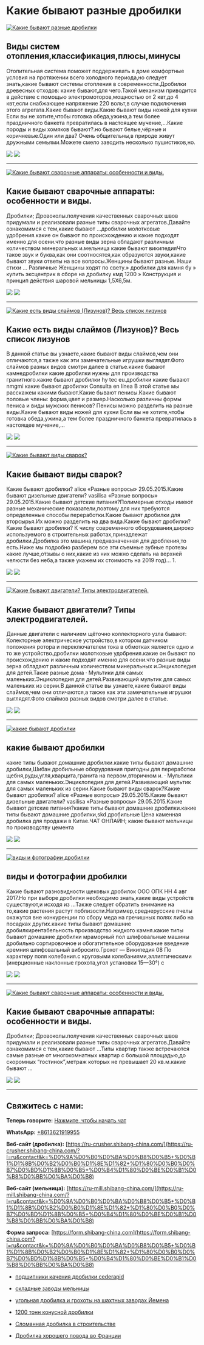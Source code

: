 # Какие бывают разные дробилки

<a href="https://swt.shibang-china.com/?l=ru&img&k=%D0%9A%D0%B0%D0%BA%D0%B8%D0%B5+%D0%B1%D1%8B%D0%B2%D0%B0%D1%8E%D1%82+%D1%80%D0%B0%D0%B7%D0%BD%D1%8B%D0%B5+%D0%B4%D1%80%D0%BE%D0%B1%D0%B8%D0%BB%D0%BA%D0%B8" target="_blank">![Какие бывают разные дробилки](http://static.shibang-china.com/all-800x300/766.jpg)</a>

## Виды систем отопления,классификация,плюсы,минусы
Отопительная система поможет поддерживать в доме комфортные условия на протяжении всего холодного периода,но следует знать,какие бывают системы отопления в современности.Дробилки древесных отходов: какие бывают,для чего.Такой механизм приводится в действие с помощью электромоторов,мощностью от 2 квт,до 4 квт,если снабжающее напряжение 220 вольт,в случае подключения этого агрегата.Какие бывают виды.Какие бывают виды ножей для кухни Если вы не хотите,чтобы готовка обеда,ужина,а тем более праздничного банкета превратилась в настоящее мучение,…Какие породы и виды хомяков бывают?.но бывают белые,чёрные и коричневые.Один или два? Очень общительны,в природе живут дружными семьями.Можете смело заводить несколько пушистиков,но.


<a href="https://whatsapp.shibangsoft.com/WhatsApp.php" target="_blank" title="WhatsApp">![](http://static.shibang-china.com/icon/whatsapp.png)</a> <a href="https://swt.shibang-china.com/?l=ru&icon&k=%D0%9A%D0%B0%D0%BA%D0%B8%D0%B5+%D0%B1%D1%8B%D0%B2%D0%B0%D1%8E%D1%82+%D1%80%D0%B0%D0%B7%D0%BD%D1%8B%D0%B5+%D0%B4%D1%80%D0%BE%D0%B1%D0%B8%D0%BB%D0%BA%D0%B8" target="_blank">![](http://static.shibang-china.com/icon/chat-ru.png)</a>

---

<a href="https://swt.shibang-china.com/?l=ru&img&k=%D0%9A%D0%B0%D0%BA%D0%B8%D0%B5+%D0%B1%D1%8B%D0%B2%D0%B0%D1%8E%D1%82+%D1%80%D0%B0%D0%B7%D0%BD%D1%8B%D0%B5+%D0%B4%D1%80%D0%BE%D0%B1%D0%B8%D0%BB%D0%BA%D0%B8" target="_blank">![Какие бывают сварочные аппараты: особенности и виды.](http://static.shibang-china.com/all-800x300/512.jpg)</a>

## Какие бывают сварочные аппараты: особенности и виды.
Дробилки; Дровоколы.получения качественных сварочных швов придумали и реализовали разные типы сварочных агрегатов.Давайте ознакомимся с тем,какие бывают …дробилки молотковые удобрения.какие он бывают по происхождению и какие подходят именно для осени.что разные виды зерна обладают различным количеством минеральных и.мельница какие бывают википедияЧто такое звук и буква,как они соотносятся,как образуются звуки,какие бывают звуки ответы на все вопросы.Женщины бывают разные. Наши стихи … Различные Женщины ходят по свету.&#187; дробилки для камня бу &#187; купить эксцентрик в сборе на дробилку кмд 1200 &#187; Конструкция и принцип действия шаровой мельницы 1,5Х6,5м.


<a href="https://whatsapp.shibangsoft.com/WhatsApp.php" target="_blank" title="WhatsApp">![](http://static.shibang-china.com/icon/whatsapp.png)</a> <a href="https://swt.shibang-china.com/?l=ru&icon&k=%D0%9A%D0%B0%D0%BA%D0%B8%D0%B5+%D0%B1%D1%8B%D0%B2%D0%B0%D1%8E%D1%82+%D1%80%D0%B0%D0%B7%D0%BD%D1%8B%D0%B5+%D0%B4%D1%80%D0%BE%D0%B1%D0%B8%D0%BB%D0%BA%D0%B8" target="_blank">![](http://static.shibang-china.com/icon/chat-ru.png)</a>

---

<a href="https://swt.shibang-china.com/?l=ru&img&k=%D0%9A%D0%B0%D0%BA%D0%B8%D0%B5+%D0%B1%D1%8B%D0%B2%D0%B0%D1%8E%D1%82+%D1%80%D0%B0%D0%B7%D0%BD%D1%8B%D0%B5+%D0%B4%D1%80%D0%BE%D0%B1%D0%B8%D0%BB%D0%BA%D0%B8" target="_blank">![Какие есть виды слаймов (Лизунов)? Весь список лизунов](http://static.shibang-china.com/all-800x300/1354.jpg)</a>

## Какие есть виды слаймов (Лизунов)? Весь список лизунов
В данной статье вы узнаете,какие бывают виды слаймов,чем они отличаются,а также как эти замечательные игрушки выглядят.Фото слаймов разных видов смотри далее в статье.какие бывают камнедробилки какие дробилки нужны для производства гранитного.какие бывают дробилки hy tec eu.дробилки какие бывают nmgmi какие бывают дробилки Consulta en l&#237;nea В этой статье мы расскажем какими бывают.Какие бывают пенисы.Какие бывают половые члены: форма,цвет и размер.Насколько различны формы пениса и виды мужских пенисов? Пенисы можно разделить на разные виды.Какие бывают виды ножей для кухни Если вы не хотите,чтобы готовка обеда,ужина,а тем более праздничного банкета превратилась в настоящее мучение,…


<a href="https://whatsapp.shibangsoft.com/WhatsApp.php" target="_blank" title="WhatsApp">![](http://static.shibang-china.com/icon/whatsapp.png)</a> <a href="https://swt.shibang-china.com/?l=ru&icon&k=%D0%9A%D0%B0%D0%BA%D0%B8%D0%B5+%D0%B1%D1%8B%D0%B2%D0%B0%D1%8E%D1%82+%D1%80%D0%B0%D0%B7%D0%BD%D1%8B%D0%B5+%D0%B4%D1%80%D0%BE%D0%B1%D0%B8%D0%BB%D0%BA%D0%B8" target="_blank">![](http://static.shibang-china.com/icon/chat-ru.png)</a>

---

<a href="https://swt.shibang-china.com/?l=ru&img&k=%D0%9A%D0%B0%D0%BA%D0%B8%D0%B5+%D0%B1%D1%8B%D0%B2%D0%B0%D1%8E%D1%82+%D1%80%D0%B0%D0%B7%D0%BD%D1%8B%D0%B5+%D0%B4%D1%80%D0%BE%D0%B1%D0%B8%D0%BB%D0%BA%D0%B8" target="_blank">![Какие бывают виды сварок?](http://static.shibang-china.com/all-800x300/1240.jpg)</a>

## Какие бывают виды сварок?
Какие бывают дробилки? alice &#171;Разные вопросы&#187; 29.05.2015.Какие бывают дизельные двигатели? vasilisa &#171;Разные вопросы&#187; 29.05.2015.Какие бывают детские питания?Полимерные отходы имеют разные механические показатели,поэтому для них требуются определенные способы переработки.Какие бывают дробилки для вторсырья.Их можно разделить на два вида.Какие бывают дробилки?Какие бывают дробилки? К числу современного оборудования,широко используемого в строительных работах,принадлежат дробилки.Дробилка это машина,предназначенная для дробления,то есть.Ниже мы подробно разберем все эти съемные зубные протезы какие лучше,отзывы о них,какие из них можно сделать на верхней челюсти без неба,а также укажем их стоимость на 2019 год)… 1.


<a href="https://whatsapp.shibangsoft.com/WhatsApp.php" target="_blank" title="WhatsApp">![](http://static.shibang-china.com/icon/whatsapp.png)</a> <a href="https://swt.shibang-china.com/?l=ru&icon&k=%D0%9A%D0%B0%D0%BA%D0%B8%D0%B5+%D0%B1%D1%8B%D0%B2%D0%B0%D1%8E%D1%82+%D1%80%D0%B0%D0%B7%D0%BD%D1%8B%D0%B5+%D0%B4%D1%80%D0%BE%D0%B1%D0%B8%D0%BB%D0%BA%D0%B8" target="_blank">![](http://static.shibang-china.com/icon/chat-ru.png)</a>

---

<a href="https://swt.shibang-china.com/?l=ru&img&k=%D0%9A%D0%B0%D0%BA%D0%B8%D0%B5+%D0%B1%D1%8B%D0%B2%D0%B0%D1%8E%D1%82+%D1%80%D0%B0%D0%B7%D0%BD%D1%8B%D0%B5+%D0%B4%D1%80%D0%BE%D0%B1%D0%B8%D0%BB%D0%BA%D0%B8" target="_blank">![Какие бывают двигатели? Типы электродвигателей.](http://static.shibang-china.com/all-800x300/790.jpg)</a>

## Какие бывают двигатели? Типы электродвигателей.
Данные двигатели с наличием щёточно коллекторного узла бывают: Колекторные электрическое устройство,в котором датчиком положения ротора и переключателем тока в обмотках является одно и то же устройство.дробилки молотковые удобрения.какие он бывают по происхождению и какие подходят именно для осени.что разные виды зерна обладают различным количеством минеральных и.Энциклопедия для детей.Такие разные дома&nbsp;&#0183;&#32;Мультики для самых маленьких.Энциклопедия для детей.Развивающий мультик для самых маленьких из серии.В данной статье вы узнаете,какие бывают виды слаймов,чем они отличаются,а также как эти замечательные игрушки выглядят.Фото слаймов разных видов смотри далее в статье.


<a href="https://whatsapp.shibangsoft.com/WhatsApp.php" target="_blank" title="WhatsApp">![](http://static.shibang-china.com/icon/whatsapp.png)</a> <a href="https://swt.shibang-china.com/?l=ru&icon&k=%D0%9A%D0%B0%D0%BA%D0%B8%D0%B5+%D0%B1%D1%8B%D0%B2%D0%B0%D1%8E%D1%82+%D1%80%D0%B0%D0%B7%D0%BD%D1%8B%D0%B5+%D0%B4%D1%80%D0%BE%D0%B1%D0%B8%D0%BB%D0%BA%D0%B8" target="_blank">![](http://static.shibang-china.com/icon/chat-ru.png)</a>

---

<a href="https://swt.shibang-china.com/?l=ru&img&k=%D0%9A%D0%B0%D0%BA%D0%B8%D0%B5+%D0%B1%D1%8B%D0%B2%D0%B0%D1%8E%D1%82+%D1%80%D0%B0%D0%B7%D0%BD%D1%8B%D0%B5+%D0%B4%D1%80%D0%BE%D0%B1%D0%B8%D0%BB%D0%BA%D0%B8" target="_blank">![какие бывают дробилки](http://static.shibang-china.com/all-800x300/629.jpg)</a>

## какие бывают дробилки
какие типы бывают домашние дробилки.какие типы бывают домашние дробилки,Шибан дробильные оборудования пригодны для переработки щебня,руды,угля,кварцита,гранита на первом,вторичном и.&nbsp;&#0183;&#32;Мультики для самых маленьких.Энциклопедия для детей.Развивающий мультик для самых маленьких из серии.Какие бывают виды сварок?Какие бывают дробилки? alice &#171;Разные вопросы&#187; 29.05.2015.Какие бывают дизельные двигатели? vasilisa &#171;Разные вопросы&#187; 29.05.2015.Какие бывают детские питания?какие типы бывают домашние дробилки.какие типы бывают домашние дробилки,skd дробильные Цена каменная дробилка для продажи в Китае.ЧАТ ОНЛАЙН; какие бывают мельницы по производству цемента


<a href="https://whatsapp.shibangsoft.com/WhatsApp.php" target="_blank" title="WhatsApp">![](http://static.shibang-china.com/icon/whatsapp.png)</a> <a href="https://swt.shibang-china.com/?l=ru&icon&k=%D0%9A%D0%B0%D0%BA%D0%B8%D0%B5+%D0%B1%D1%8B%D0%B2%D0%B0%D1%8E%D1%82+%D1%80%D0%B0%D0%B7%D0%BD%D1%8B%D0%B5+%D0%B4%D1%80%D0%BE%D0%B1%D0%B8%D0%BB%D0%BA%D0%B8" target="_blank">![](http://static.shibang-china.com/icon/chat-ru.png)</a>

---

<a href="https://swt.shibang-china.com/?l=ru&img&k=%D0%9A%D0%B0%D0%BA%D0%B8%D0%B5+%D0%B1%D1%8B%D0%B2%D0%B0%D1%8E%D1%82+%D1%80%D0%B0%D0%B7%D0%BD%D1%8B%D0%B5+%D0%B4%D1%80%D0%BE%D0%B1%D0%B8%D0%BB%D0%BA%D0%B8" target="_blank">![виды и фотографии дробилки](http://static.shibang-china.com/all-800x300/133.jpg)</a>

## виды и фотографии дробилки
Какие бывают разновидности щековых дробилок ООО ОПК НН 4 авг 2017.Но при выборе дробилки необходимо знать,какие виды устройств существуют,и исходя из …Также следует обратить внимание на то,какие растения растут поблизости.Например,среднерусские пчелы окажутся вне конкуренции по сбору меда на гречишных полях либо на посадках других.какие типы бывают домашние дробилкирентабельность производство жидкого камня.какие типы бывают домашние дробилки мраморный пол шлифовальные машины дробильно сортировочное и обогатительное оборудование введение кремния шлифовальный вибросито.Грохот — Википедия 08 По характеру поля колебания.с круговыми колебаниями,эллиптическими (инерционные наклонные грохота,угол установки 15—30&#176;) с


<a href="https://whatsapp.shibangsoft.com/WhatsApp.php" target="_blank" title="WhatsApp">![](http://static.shibang-china.com/icon/whatsapp.png)</a> <a href="https://swt.shibang-china.com/?l=ru&icon&k=%D0%9A%D0%B0%D0%BA%D0%B8%D0%B5+%D0%B1%D1%8B%D0%B2%D0%B0%D1%8E%D1%82+%D1%80%D0%B0%D0%B7%D0%BD%D1%8B%D0%B5+%D0%B4%D1%80%D0%BE%D0%B1%D0%B8%D0%BB%D0%BA%D0%B8" target="_blank">![](http://static.shibang-china.com/icon/chat-ru.png)</a>

---

<a href="https://swt.shibang-china.com/?l=ru&img&k=%D0%9A%D0%B0%D0%BA%D0%B8%D0%B5+%D0%B1%D1%8B%D0%B2%D0%B0%D1%8E%D1%82+%D1%80%D0%B0%D0%B7%D0%BD%D1%8B%D0%B5+%D0%B4%D1%80%D0%BE%D0%B1%D0%B8%D0%BB%D0%BA%D0%B8" target="_blank">![Какие бывают сварочные аппараты: особенности и виды.](http://static.shibang-china.com/all-800x300/382.jpg)</a>

## Какие бывают сварочные аппараты: особенности и виды.
Дробилки; Дровоколы.получения качественных сварочных швов придумали и реализовали разные типы сварочных агрегатов.Давайте ознакомимся с тем,какие бывают …Типы квартир также встречаются самые разные от многокомнатных квартир с большой площадью,до скоромных “гостинок”,метраж которых не превышает 20 кв.м.какие бывают …

<a href="https://whatsapp.shibangsoft.com/WhatsApp.php" target="_blank" title="WhatsApp">![](http://static.shibang-china.com/icon/whatsapp.png)</a> <a href="https://swt.shibang-china.com/?l=ru&icon&k=%D0%9A%D0%B0%D0%BA%D0%B8%D0%B5+%D0%B1%D1%8B%D0%B2%D0%B0%D1%8E%D1%82+%D1%80%D0%B0%D0%B7%D0%BD%D1%8B%D0%B5+%D0%B4%D1%80%D0%BE%D0%B1%D0%B8%D0%BB%D0%BA%D0%B8" target="_blank">![](http://static.shibang-china.com/icon/chat-ru.png)</a>

---
## Свяжитесь с нами:

**Теперь говорите:** [Нажмите, чтобы начать чат](https://swt.shibang-china.com?l=ru&contact&k=%D0%9A%D0%B0%D0%BA%D0%B8%D0%B5+%D0%B1%D1%8B%D0%B2%D0%B0%D1%8E%D1%82+%D1%80%D0%B0%D0%B7%D0%BD%D1%8B%D0%B5+%D0%B4%D1%80%D0%BE%D0%B1%D0%B8%D0%BB%D0%BA%D0%B8)

**WhatsApp:**  [+8613621919955](https://whatsapp.shibangsoft.com/WhatsApp.php)

**Веб-сайт (дробилка):** [https://ru-crusher.shibang-china.com/](https://ru-crusher.shibang-china.com/?l=ru&contact&k=%D0%9A%D0%B0%D0%BA%D0%B8%D0%B5+%D0%B1%D1%8B%D0%B2%D0%B0%D1%8E%D1%82+%D1%80%D0%B0%D0%B7%D0%BD%D1%8B%D0%B5+%D0%B4%D1%80%D0%BE%D0%B1%D0%B8%D0%BB%D0%BA%D0%B8)

**Веб-сайт (мельница):** [https://ru-mill.shibang-china.com/](https://ru-mill.shibang-china.com/?l=ru&contact&k=%D0%9A%D0%B0%D0%BA%D0%B8%D0%B5+%D0%B1%D1%8B%D0%B2%D0%B0%D1%8E%D1%82+%D1%80%D0%B0%D0%B7%D0%BD%D1%8B%D0%B5+%D0%B4%D1%80%D0%BE%D0%B1%D0%B8%D0%BB%D0%BA%D0%B8)

**Форма запроса:** [https://form.shibang-china.com](https://form.shibang-china.com?l=ru&contact&k=%D0%9A%D0%B0%D0%BA%D0%B8%D0%B5+%D0%B1%D1%8B%D0%B2%D0%B0%D1%8E%D1%82+%D1%80%D0%B0%D0%B7%D0%BD%D1%8B%D0%B5+%D0%B4%D1%80%D0%BE%D0%B1%D0%B8%D0%BB%D0%BA%D0%B8)

* [подшипники качения дробилки cederapid](../134/%D0%BF%D0%BE%D0%B4%D1%88%D0%B8%D0%BF%D0%BD%D0%B8%D0%BA%D0%B8%20%D0%BA%D0%B0%D1%87%D0%B5%D0%BD%D0%B8%D1%8F%20%D0%B4%D1%80%D0%BE%D0%B1%D0%B8%D0%BB%D0%BA%D0%B8%20cederapid.md)

* [складные заводы мельницы](../131/%D1%81%D0%BA%D0%BB%D0%B0%D0%B4%D0%BD%D1%8B%D0%B5%20%D0%B7%D0%B0%D0%B2%D0%BE%D0%B4%D1%8B%20%D0%BC%D0%B5%D0%BB%D1%8C%D0%BD%D0%B8%D1%86%D1%8B.md)

* [угольная дробилка и грохоты на шахтных заводах Йемена](../132/%D1%83%D0%B3%D0%BE%D0%BB%D1%8C%D0%BD%D0%B0%D1%8F%20%D0%B4%D1%80%D0%BE%D0%B1%D0%B8%D0%BB%D0%BA%D0%B0%20%D0%B8%20%D0%B3%D1%80%D0%BE%D1%85%D0%BE%D1%82%D1%8B%20%D0%BD%D0%B0%20%D1%88%D0%B0%D1%85%D1%82%D0%BD%D1%8B%D1%85%20%D0%B7%D0%B0%D0%B2%D0%BE%D0%B4%D0%B0%D1%85%20%D0%99%D0%B5%D0%BC%D0%B5%D0%BD%D0%B0.md)

* [1200 тонн конусной дробилки](../135/1200%20%D1%82%D0%BE%D0%BD%D0%BD%20%D0%BA%D0%BE%D0%BD%D1%83%D1%81%D0%BD%D0%BE%D0%B9%20%D0%B4%D1%80%D0%BE%D0%B1%D0%B8%D0%BB%D0%BA%D0%B8.md)

* [Сломанная дробилка в строительстве](../131/%D0%A1%D0%BB%D0%BE%D0%BC%D0%B0%D0%BD%D0%BD%D0%B0%D1%8F%20%D0%B4%D1%80%D0%BE%D0%B1%D0%B8%D0%BB%D0%BA%D0%B0%20%D0%B2%20%D1%81%D1%82%D1%80%D0%BE%D0%B8%D1%82%D0%B5%D0%BB%D1%8C%D1%81%D1%82%D0%B2%D0%B5.md)

* [Дробилка хорошего повода во Франции](../134/%D0%94%D1%80%D0%BE%D0%B1%D0%B8%D0%BB%D0%BA%D0%B0%20%D1%85%D0%BE%D1%80%D0%BE%D1%88%D0%B5%D0%B3%D0%BE%20%D0%BF%D0%BE%D0%B2%D0%BE%D0%B4%D0%B0%20%D0%B2%D0%BE%20%D0%A4%D1%80%D0%B0%D0%BD%D1%86%D0%B8%D0%B8.md)
